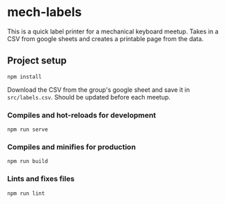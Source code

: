 # mech-labels

This is a quick label printer for a mechanical keyboard meetup.  Takes in a CSV from google sheets and creates a printable page from the data.

## Project setup
```
npm install
```

Download the CSV from the group's google sheet and save it in `src/labels.csv`.  Should be updated before each meetup.

### Compiles and hot-reloads for development
```
npm run serve
```

### Compiles and minifies for production
```
npm run build
```

### Lints and fixes files
```
npm run lint
```
